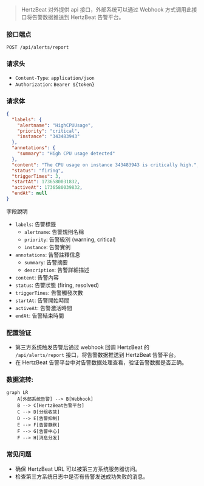> HertzBeat 对外提供 api 接口，外部系统可以通过 Webhook 方式调用此接口将告警数据推送到 HertzBeat 告警平台。

### 接口端点

`POST /api/alerts/report`

### 请求头

- `Content-Type`: `application/json`
- `Authorization`: `Bearer ${token}`

### 请求体

```json
{
  "labels": {
    "alertname": "HighCPUUsage",
    "priority": "critical",
    "instance": "343483943"
  },
  "annotations": {
    "summary": "High CPU usage detected"
  },
  "content": "The CPU usage on instance 343483943 is critically high.",
  "status": "firing",
  "triggerTimes": 3,
  "startAt": 1736580031832,
  "activeAt": 1736580039832,
  "endAt": null
}
```

字段說明

- `labels`: 告警標籤
  - `alertname`: 告警規則名稱
  - `priority`: 告警級別 (warning, critical)
  - `instance`: 告警實例
- `annotations`: 告警註釋信息
  - `summary`: 告警摘要
  - `description`: 告警詳細描述
- `content`: 告警內容
- `status`: 告警狀態 (firing, resolved)
- `triggerTimes`: 告警觸發次數
- `startAt`: 告警開始時間
- `activeAt`: 告警激活時間
- `endAt`: 告警結束時間


### 配置验证

- 第三方系统触发告警后通过 webhook 回调 HertzBeat 的 `/api/alerts/report` 接口，将告警数据推送到 HertzBeat 告警平台。 
- 在 HertzBeat 告警平台中对告警数据处理查看，验证告警数据是否正确。


### 数据流转:

```mermaid
graph LR
    A[外部系统告警] --> B[Webhook]
    B --> C[HertzBeat告警平台]
    C --> D[分组收敛]
    D --> E[告警抑制]
    E --> F[告警静默]
    F --> G[告警中心]
    F --> H[消息分发]
```


### 常见问题

- 确保 HertzBeat URL 可以被第三方系统服务器访问。 
- 检查第三方系统日志中是否有告警发送成功失败的消息。
